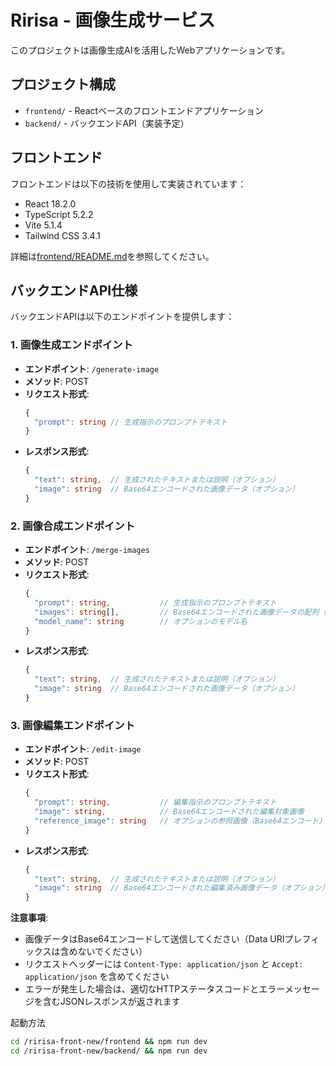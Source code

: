 # Ririsa - 画像生成サービス

このプロジェクトは画像生成AIを活用したWebアプリケーションです。

## プロジェクト構成

- `frontend/` - Reactベースのフロントエンドアプリケーション
- `backend/` - バックエンドAPI（実装予定）

## フロントエンド

フロントエンドは以下の技術を使用して実装されています：
- React 18.2.0
- TypeScript 5.2.2
- Vite 5.1.4
- Tailwind CSS 3.4.1

詳細は[frontend/README.md](./frontend/README.md)を参照してください。

## バックエンドAPI仕様

バックエンドAPIは以下のエンドポイントを提供します：

### 1. 画像生成エンドポイント

- **エンドポイント**: `/generate-image`
- **メソッド**: POST
- **リクエスト形式**:
  ```typescript
  {
    "prompt": string // 生成指示のプロンプトテキスト
  }
  ```
- **レスポンス形式**:
  ```typescript
  {
    "text": string,  // 生成されたテキストまたは説明（オプション）
    "image": string  // Base64エンコードされた画像データ（オプション）
  }
  ```

### 2. 画像合成エンドポイント

- **エンドポイント**: `/merge-images`
- **メソッド**: POST
- **リクエスト形式**:
  ```typescript
  {
    "prompt": string,           // 生成指示のプロンプトテキスト
    "images": string[],         // Base64エンコードされた画像データの配列（最大2枚）
    "model_name": string        // オプションのモデル名
  }
  ```
- **レスポンス形式**:
  ```typescript
  {
    "text": string,  // 生成されたテキストまたは説明（オプション）
    "image": string  // Base64エンコードされた画像データ（オプション）
  }
  ```

### 3. 画像編集エンドポイント

- **エンドポイント**: `/edit-image`
- **メソッド**: POST
- **リクエスト形式**:
  ```typescript
  {
    "prompt": string,           // 編集指示のプロンプトテキスト
    "image": string,            // Base64エンコードされた編集対象画像
    "reference_image": string   // オプションの参照画像（Base64エンコード）
  }
  ```
- **レスポンス形式**:
  ```typescript
  {
    "text": string,  // 生成されたテキストまたは説明（オプション）
    "image": string  // Base64エンコードされた編集済み画像データ（オプション）
  }
  ```

**注意事項**:
- 画像データはBase64エンコードして送信してください（Data URIプレフィックスは含めないでください）
- リクエストヘッダーには `Content-Type: application/json` と `Accept: application/json` を含めてください
- エラーが発生した場合は、適切なHTTPステータスコードとエラーメッセージを含むJSONレスポンスが返されます


起動方法
```bash
cd /ririsa-front-new/frontend && npm run dev
cd /ririsa-front-new/backend/ && npm run dev
```
